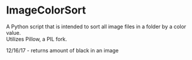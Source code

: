 # ImageColorSort

A Python script that is intended to sort all image files in a folder by a color value. </br>
Utilizes Pillow, a PIL fork.

12/16/17 - returns amount of black in an image
